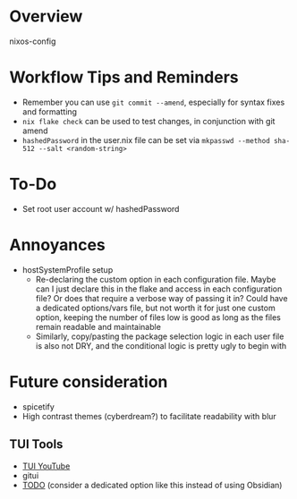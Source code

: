 # Overview

nixos-config



# Workflow Tips and Reminders


* Remember you can use `git commit --amend`, especially for syntax fixes and formatting
* `nix flake check` can be used to test changes, in conjunction with git amend
* `hashedPassword` in the user.nix file can be set via `mkpasswd --method sha-512 --salt <random-string>`


# To-Do

* Set root user account w/ hashedPassword

# Annoyances

* hostSystemProfile setup
  * Re-declaring the custom option in each configuration file. Maybe can I just declare this in the flake and access in each configuration file? Or does that require a verbose way of passing it in? Could have a dedicated options/vars file, but not worth it for just one custom option, keeping the number of files low is good as long as the files remain readable and maintainable
  * Similarly, copy/pasting the package selection logic in each user file is also not DRY, and the conditional logic is pretty ugly to begin with

# Future consideration

* spicetify
* High contrast themes (cyberdream?) to facilitate readability with blur

## TUI Tools


* [TUI YouTube](https://github.com/Benexl/yt-x)
* gitui
* [TODO](https://github.com/dooit-org/dooit) (consider a dedicated option like this instead of using Obsidian)
